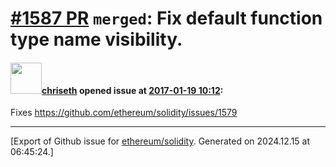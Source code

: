 # [\#1587 PR](https://github.com/ethereum/solidity/pull/1587) `merged`: Fix default function type name visibility.

#### <img src="https://avatars.githubusercontent.com/u/9073706?v=4" width="50">[chriseth](https://github.com/chriseth) opened issue at [2017-01-19 10:12](https://github.com/ethereum/solidity/pull/1587):

Fixes https://github.com/ethereum/solidity/issues/1579




-------------------------------------------------------------------------------



[Export of Github issue for [ethereum/solidity](https://github.com/ethereum/solidity). Generated on 2024.12.15 at 06:45:24.]
